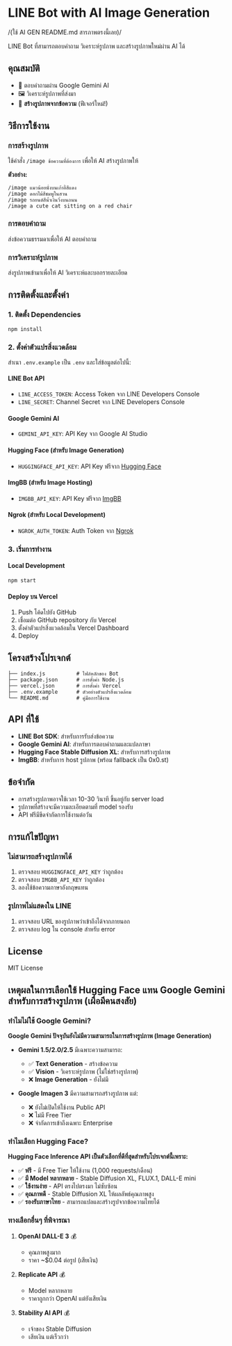# LINE Bot with AI Image Generation

/(ใช้ AI GEN README.md สารภาพตรงนี้เลย)/

LINE Bot ที่สามารถตอบคำถาม วิเคราะห์รูปภาพ และสร้างรูปภาพใหม่ผ่าน AI ได้

## คุณสมบัติ

- 💬 ตอบคำถามผ่าน Google Gemini AI
- 🖼️ วิเคราะห์รูปภาพที่ส่งมา
- 🎨 **สร้างรูปภาพจากข้อความ** (ฟีเจอร์ใหม่!)

## วิธีการใช้งาน

### การสร้างรูปภาพ

ใช้คำสั่ง `/image ข้อความที่ต้องการ` เพื่อให้ AI สร้างรูปภาพให้

**ตัวอย่าง:**

```
/image แมวน้อยนั่งบนเก้าอี้สีแดง
/image ดอกไม้สีชมพูในสวน
/image รถยนต์สีน้ำเงินวิ่งบนถนน
/image a cute cat sitting on a red chair
```

### การตอบคำถาม

ส่งข้อความธรรมดาเพื่อให้ AI ตอบคำถาม

### การวิเคราะห์รูปภาพ

ส่งรูปภาพเข้ามาเพื่อให้ AI วิเคราะห์และบอกรายละเอียด

## การติดตั้งและตั้งค่า

### 1. ติดตั้ง Dependencies

```bash
npm install
```

### 2. ตั้งค่าตัวแปรสิ่งแวดล้อม

สำเนา `.env.example` เป็น `.env` และใส่ข้อมูลต่อไปนี้:

#### LINE Bot API

- `LINE_ACCESS_TOKEN`: Access Token จาก LINE Developers Console
- `LINE_SECRET`: Channel Secret จาก LINE Developers Console

#### Google Gemini AI

- `GEMINI_API_KEY`: API Key จาก Google AI Studio

#### Hugging Face (สำหรับ Image Generation)

- `HUGGINGFACE_API_KEY`: API Key ฟรีจาก [Hugging Face](https://huggingface.co/settings/tokens)

#### ImgBB (สำหรับ Image Hosting)

- `IMGBB_API_KEY`: API Key ฟรีจาก [ImgBB](https://api.imgbb.com/)

#### Ngrok (สำหรับ Local Development)

- `NGROK_AUTH_TOKEN`: Auth Token จาก [Ngrok](https://ngrok.com/)

### 3. เริ่มการทำงาน

#### Local Development

```bash
npm start
```

#### Deploy บน Vercel

1. Push โค้ดไปยัง GitHub
2. เชื่อมต่อ GitHub repository กับ Vercel
3. ตั้งค่าตัวแปรสิ่งแวดล้อมใน Vercel Dashboard
4. Deploy

## โครงสร้างโปรเจกต์

```
├── index.js          # ไฟล์หลักของ Bot
├── package.json      # การตั้งค่า Node.js
├── vercel.json       # การตั้งค่า Vercel
├── .env.example      # ตัวอย่างตัวแปรสิ่งแวดล้อม
└── README.md         # คู่มือการใช้งาน
```

## API ที่ใช้

- **LINE Bot SDK**: สำหรับการรับส่งข้อความ
- **Google Gemini AI**: สำหรับการตอบคำถามและแปลภาษา
- **Hugging Face Stable Diffusion XL**: สำหรับการสร้างรูปภาพ
- **ImgBB**: สำหรับการ host รูปภาพ (พร้อม fallback เป็น 0x0.st)

## ข้อจำกัด

- การสร้างรูปภาพอาจใช้เวลา 10-30 วินาที ขึ้นอยู่กับ server load
- รูปภาพที่สร้างจะมีความละเอียดตามที่ model รองรับ
- API ฟรีมีขีดจำกัดการใช้งานต่อวัน

## การแก้ไขปัญหา

### ไม่สามารถสร้างรูปภาพได้

1. ตรวจสอบ `HUGGINGFACE_API_KEY` ว่าถูกต้อง
2. ตรวจสอบ `IMGBB_API_KEY` ว่าถูกต้อง
3. ลองใช้ข้อความภาษาอังกฤษแทน

### รูปภาพไม่แสดงใน LINE

1. ตรวจสอบ URL ของรูปภาพว่าเข้าถึงได้จากภายนอก
2. ตรวจสอบ log ใน console สำหรับ error

## License

MIT License

## เหตุผลในการเลือกใช้ Hugging Face แทน Google Gemini สำหรับการสร้างรูปภาพ (เผื่อมีคนสงสัย)

### ทำไมไม่ใช้ Google Gemini?

**Google Gemini ปัจจุบันยังไม่มีความสามารถในการสร้างรูปภาพ (Image Generation)**

- **Gemini 1.5/2.0/2.5** มีเฉพาะความสามารถ:

  - ✅ **Text Generation** - สร้างข้อความ
  - ✅ **Vision** - วิเคราะห์รูปภาพ (ไม่ใช่สร้างรูปภาพ)
  - ❌ **Image Generation** - ยังไม่มี

- **Google Imagen 3** มีความสามารถสร้างรูปภาพ แต่:
  - ❌ ยังไม่เปิดให้ใช้งาน Public API
  - ❌ ไม่มี Free Tier
  - ❌ จำกัดการเข้าถึงเฉพาะ Enterprise

### ทำไมเลือก Hugging Face?

**Hugging Face Inference API เป็นตัวเลือกที่ดีที่สุดสำหรับโปรเจกต์นี้เพราะ:**

- ✅ **ฟรี** - มี Free Tier ให้ใช้งาน (1,000 requests/เดือน)
- ✅ **มี Model หลากหลาย** - Stable Diffusion XL, FLUX.1, DALL-E mini
- ✅ **ใช้งานง่าย** - API ตรงไปตรงมา ไม่ซับซ้อน
- ✅ **คุณภาพดี** - Stable Diffusion XL ให้ผลลัพธ์คุณภาพสูง
- ✅ **รองรับภาษาไทย** - สามารถแปลและสร้างรูปจากข้อความไทยได้

### ทางเลือกอื่นๆ ที่พิจารณา

1. **OpenAI DALL-E 3** 💰

   - คุณภาพสูงมาก
   - ราคา ~$0.04 ต่อรูป (เสียเงิน)

2. **Replicate API** 💰

   - Model หลากหลาย
   - ราคาถูกกว่า OpenAI แต่ยังเสียเงิน

3. **Stability AI API** 💰
   - เจ้าของ Stable Diffusion
   - เสียเงิน แต่เร็วกว่า

##
